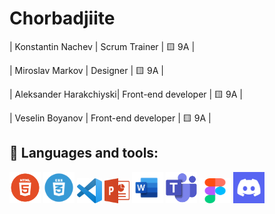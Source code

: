 # Chorbadjiite




| Konstantin Nachev | Scrum Trainer  | 🟨 9A |

| Miroslav Markov |  Designer  | 🟨 9A |

| Aleksander Harakchiyski| Front-end developer | 🟨 9A |

| Veselin Boyanov | Front-end developer  | 🟨 9A |

## 🚀 Languages and tools:
<p align="left"> 
        <img src="./images/Tools_and_Languages/html.png" width="50px" height="50px"> 
        <img src="./images/Tools_and_Languages/css.png" width="50px" height="50px"> 
        <img src="./images/Tools_and_Languages/vscode.png" width="40px" height="40px"> 
        <img src="./images/Tools_and_Languages/powerpoint.png" width="40px" height="40px"> 
        <img src="./images/Tools_and_Languages/word.png" width="50px" height="50px"> 
        <img src="./images/Tools_and_Languages/teams.png" width="50px" height="50px"> 
        <img src="./images/Tools_and_Languages/figma.png" width="50px" height="40px">
        <img src="./images/Tools_and_Languages/Discord_Icon.png" width="50px" height="50px"> 
</a>
</p>
